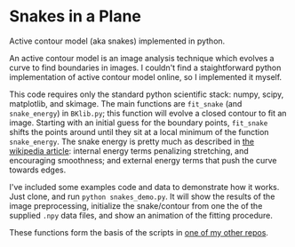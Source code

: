 # Snakes in a Plane

Active contour model (aka snakes) implemented in python. 

An active contour model is an image analysis technique which evolves a curve to find boundaries in images. I couldn't find a staightforward python implementation of active contour model online, so I implemented it myself. 

This code requires only the standard python scientific stack: numpy, scipy, matplotlib, and skimage. The main functions are `fit_snake` (and `snake_energy`) in `BKlib.py`; this function will evolve a closed contour to fit an image. Starting with an initial guess for the boundary points, `fit_snake` shifts the points around until they sit at a local minimum of the function `snake_energy`. The snake energy is pretty much as described in [the wikipedia article](https://en.wikipedia.org/wiki/Active_contour_model): internal energy terms penalizing stretching, and encouraging smoothness; and external energy terms that push the curve towards edges.

I've included some examples code and data to demonstrate how it works. Just clone, and run `python snakes_demo.py`. It will show the results of the image preprocessing, initialize the snake/contour from one the of the supplied `.npy` data files, and show an animation of the fitting procedure.

These functions form the basis of the scripts in [one of my other repos](https://github.com/brikeats/Snakes-in-a-Plane).
